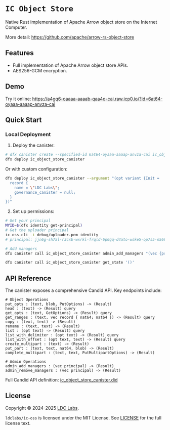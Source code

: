 # `IC Object Store`

Native Rust implementation of Apache Arrow object store on the Internet Computer.

More detail: https://github.com/apache/arrow-rs-object-store

## Features

- Full implementation of Apache Arrow object store APIs.
- AES256-GCM encryption.

## Demo

Try it online: https://a4gq6-oaaaa-aaaab-qaa4q-cai.raw.icp0.io/?id=6at64-oyaaa-aaaap-anvza-cai

## Quick Start

### Local Deployment

1. Deploy the canister:
```bash
# dfx canister create --specified-id 6at64-oyaaa-aaaap-anvza-cai ic_object_store_canister
dfx deploy ic_object_store_canister
```

Or with custom configuration:
```bash
dfx deploy ic_object_store_canister --argument "(opt variant {Init =
  record {
    name = \"LDC Labs\";
    governance_canister = null;
  }
})"
```

2. Set up permissions:
```bash
# Get your principal
MYID=$(dfx identity get-principal)
# Get the uploader principal
ic-oss-cli -i debug/uploader.pem identity
# principal: jjn6g-sh75l-r3cxb-wxrkl-frqld-6p6qq-d4ato-wske5-op7s5-n566f-bqe

# Add managers
dfx canister call ic_object_store_canister admin_add_managers "(vec {principal \"$MYID\"; principal \"jjn6g-sh75l-r3cxb-wxrkl-frqld-6p6qq-d4ato-wske5-op7s5-n566f-bqe\"})"

dfx canister call ic_object_store_canister get_state '()'
```

## API Reference

The canister exposes a comprehensive Candid API. Key endpoints include:

```candid
# Object Operations
put_opts : (text, blob, PutOptions) -> (Result)
head : (text) -> (Result) query
get_opts : (text, GetOptions) -> (Result) query
get_ranges : (text, vec record { nat64; nat64 }) -> (Result) query
copy : (text, text) -> (Result)
rename : (text, text) -> (Result)
list : (opt text) -> (Result) query
list_with_delimiter : (opt text) -> (Result) query
list_with_offset : (opt text, text) -> (Result) query
create_multipart : (text) -> (Result)
put_part : (text, text, nat64, blob) -> (Result)
complete_multipart : (text, text, PutMultipartOptions) -> (Result)

# Admin Operations
admin_add_managers : (vec principal) -> (Result)
admin_remove_managers : (vec principal) -> (Result)
```

Full Candid API definition: [ic_object_store_canister.did](https://github.com/ldclabs/ic-oss/tree/main/src/ic_object_store_canister/ic_object_store_canister.did)

## License
Copyright © 2024-2025 [LDC Labs](https://github.com/ldclabs).

`ldclabs/ic-oss` is licensed under the MIT License. See [LICENSE](../../LICENSE-MIT) for the full license text.
